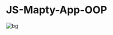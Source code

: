 # JS-Mapty-App-OOP
![bg](https://github.com/haolam05/JS-Forkify-App/assets/71291057/eac49502-c066-407f-9cc8-1185eb6b5856)

